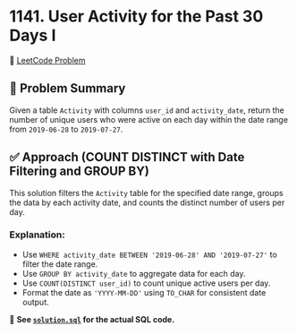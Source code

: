 # 1141. User Activity for the Past 30 Days I

🔗 [LeetCode Problem](https://leetcode.com/problems/user-activity-for-the-past-30-days-i/)

## 🧠 Problem Summary

Given a table `Activity` with columns `user_id` and `activity_date`, return the number of unique users who were active on each day within the date range from `2019-06-28` to `2019-07-27`.

## ✅ Approach (COUNT DISTINCT with Date Filtering and GROUP BY)

This solution filters the `Activity` table for the specified date range, groups the data by each activity date, and counts the distinct number of users per day.

### Explanation:

- Use `WHERE activity_date BETWEEN '2019-06-28' AND '2019-07-27'` to filter the date range.
- Use `GROUP BY activity_date` to aggregate data for each day.
- Use `COUNT(DISTINCT user_id)` to count unique active users per day.
- Format the date as `'YYYY-MM-DD'` using `TO_CHAR` for consistent date output.

📄 **See [`solution.sql`](./solution.sql) for the actual SQL code.**
